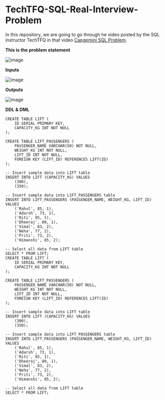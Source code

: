 # TechTFQ-SQL-Real-Interview-Problem

In this repository, we are going to go through he video posted by the SQL instructor TechTFQ in that video [Capgemini SQL Problem](https://www.youtube.com/watch?v=jXKGsMPk1Hg).

**This is the problem statement**

![image](https://github.com/Highashikata/TechTFQ-SQL-Real-Interview-Problem/assets/96960411/10e540a0-237c-4bce-895a-97bb8f1d3cf1)

**Inputs**

![image](https://github.com/Highashikata/TechTFQ-SQL-Real-Interview-Problem/assets/96960411/a35e7f4a-84d7-48ea-9fbc-e2b873722b8e)


**Outputs**

![image](https://github.com/Highashikata/TechTFQ-SQL-Real-Interview-Problem/assets/96960411/f80c1f39-a3fa-44d5-b765-8ae05e6804da)


**DDL & DML**
```
CREATE TABLE LIFT (
    ID SERIAL PRIMARY KEY,
    CAPACITY_KG INT NOT NULL
);

CREATE TABLE LIFT_PASSENGERS (
    PASSENGER_NAME VARCHAR(50) NOT NULL,
    WEIGHT_KG INT NOT NULL,
    LIFT_ID INT NOT NULL,
    FOREIGN KEY (LIFT_ID) REFERENCES LIFT(ID)
);

-- Insert sample data into LIFT table
INSERT INTO LIFT (CAPACITY_KG) VALUES
    (300),
    (350);

-- Insert sample data into LIFT_PASSENGERS table
INSERT INTO LIFT_PASSENGERS (PASSENGER_NAME, WEIGHT_KG, LIFT_ID) VALUES
    ('Rahul', 85, 1),
    ('Adarsh', 73, 1),
    ('Riti', 95, 1),
    ('Dheeraj', 80, 1),
    ('Vimal', 83, 2),
    ('Neha', 77, 2),
    ('Priti', 73, 2),
    ('Himanshi', 85, 2);

-- Select all data from LIFT table
SELECT * FROM LIFT;
CREATE TABLE LIFT (
    ID SERIAL PRIMARY KEY,
    CAPACITY_KG INT NOT NULL
);

CREATE TABLE LIFT_PASSENGERS (
    PASSENGER_NAME VARCHAR(50) NOT NULL,
    WEIGHT_KG INT NOT NULL,
    LIFT_ID INT NOT NULL,
    FOREIGN KEY (LIFT_ID) REFERENCES LIFT(ID)
);

-- Insert sample data into LIFT table
INSERT INTO LIFT (CAPACITY_KG) VALUES
    (300),
    (350);

-- Insert sample data into LIFT_PASSENGERS table
INSERT INTO LIFT_PASSENGERS (PASSENGER_NAME, WEIGHT_KG, LIFT_ID) VALUES
    ('Rahul', 85, 1),
    ('Adarsh', 73, 1),
    ('Riti', 95, 1),
    ('Dheeraj', 80, 1),
    ('Vimal', 83, 2),
    ('Neha', 77, 2),
    ('Priti', 73, 2),
    ('Himanshi', 85, 2);

-- Select all data from LIFT table
SELECT * FROM LIFT;

```
